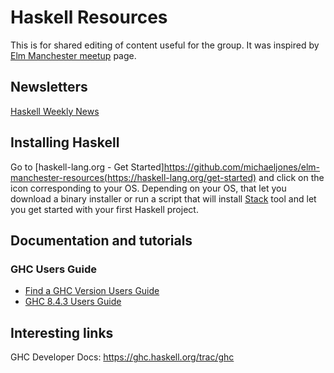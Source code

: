 # Haskell Resources

This is for shared editing of content useful for the group.
It was inspired by [Elm Manchester meetup](https://github.com/michaeljones/elm-manchester-resources) page.

## Newsletters
[Haskell Weekly News](https://haskellweekly.news/)

## Installing Haskell
Go to [haskell-lang.org - Get Started]https://github.com/michaeljones/elm-manchester-resources(https://haskell-lang.org/get-started)
and click on the icon corresponding to your OS.
Depending on your OS, that let you download a binary installer or run a script
that will install [Stack](https://docs.haskellstack.org/en/stable/README/)
tool and let you get started with your first Haskell project.

## Documentation and tutorials

### GHC Users Guide
* [Find a GHC Version Users Guide](https://downloads.haskell.org/~ghc)
* [GHC 8.4.3 Users Guide](https://downloads.haskell.org/~ghc/8.4.3/docs/html/users_guide/index.html)

## Interesting links

GHC Developer Docs: https://ghc.haskell.org/trac/ghc 
